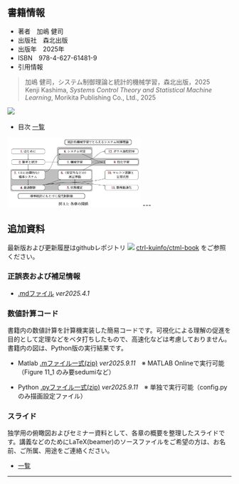 ## 書籍情報

- 著者　加嶋 健司  
- 出版社　森北出版  
- 出版年　2025年
- ISBN　978-4-627-61481-9
- 引用情報  
> 加嶋 健司，システム制御理論と統計的機械学習，森北出版，2025  
> Kenji Kashima, *Systems Control Theory and Statistical Machine Learning*, Morikita Publishing Co., Ltd., 2025
<img src="https://www.morikita.co.jp/storage/images/cvr/061481cvr.jpg" width="200">

- 目次 [一覧](./TOC.md)
  
<img src="./chapters.png" width="300">
---

## 追加資料

最新版および更新履歴はgithubレポジトリ <img src="https://github.githubassets.com/assets/GitHub-Mark-ea2971cee799.png" width="20">  [ctrl-kuinfo/ctml-book](https://github.com/ctrl-kuinfo/ctml-book/) をご参照ください。

### 正誤表および補足情報

- [.mdファイル](./errata.md) *ver2025.4.1*

### 数値計算コード

書籍内の数値計算を計算機実装した簡易コードです。可視化による理解の促進を目的として定理などをベタ打ちしたもので、高速化などは考慮しておりません。
書籍内の図は、Python版の実行結果です。

- Matlab [.mファイル一式(zip)](https://github.com/ctrl-kuinfo/ctml-book/raw/refs/heads/main/matlab.zip) *ver2025.9.11*　※ MATLAB Onlineで実行可能（Figure 11_1 のみ要sedumiなど）

- Python [.pyファイル一式(zip)](https://github.com/ctrl-kuinfo/ctml-book/raw/refs/heads/main/python.zip) *ver2025.9.11*　※ 単独で実行可能（config.pyのみ描画設定ファイル）

### スライド

独学用の俯瞰図およびセミナー資料として、各章の概要を整理したスライドです。講義などのためにLaTeX(beamer)のソースファイルをご希望の方は、お名前、ご所属、用途をご連絡ください。

- [一覧](https://github.com/ctrl-kuinfo/ctml-book/tree/main/slides)

---
